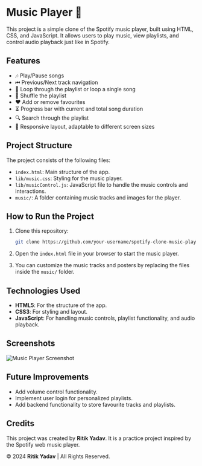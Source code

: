 #  Music Player 🎵

This project is a simple clone of the Spotify music player, built using HTML, CSS, and JavaScript. It allows users to play music, view playlists, and control audio playback just like in Spotify.

## Features

- 🎶 Play/Pause songs
- ⏮ Previous/Next track navigation
- 🔁 Loop through the playlist or loop a single song
- 🔀 Shuffle the playlist
- ❤️ Add or remove favourites
- ⏳ Progress bar with current and total song duration
- 🔍 Search through the playlist
- 📝 Responsive layout, adaptable to different screen sizes

## Project Structure

The project consists of the following files:

- `index.html`: Main structure of the app.
- `lib/music.css`: Styling for the music player.
- `lib/musicControl.js`: JavaScript file to handle the music controls and interactions.
- `music/`: A folder containing music tracks and images for the player.

## How to Run the Project

1. Clone this repository:

    ```bash
    git clone https://github.com/your-username/spotify-clone-music-player.git
    ```

2. Open the `index.html` file in your browser to start the music player.

3. You can customize the music tracks and posters by replacing the files inside the `music/` folder.

## Technologies Used

- **HTML5**: For the structure of the app.
- **CSS3**: For styling and layout.
- **JavaScript**: For handling music controls, playlist functionality, and audio playback.

## Screenshots

![Music Player Screenshot](music/laal_ishq.png)

## Future Improvements

- Add volume control functionality.
- Implement user login for personalized playlists.
- Add backend functionality to store favourite tracks and playlists.

## Credits

This project was created by **Ritik Yadav**. It is a practice project inspired by the Spotify web music player.



© 2024 **Ritik Yadav** | All Rights Reserved.
